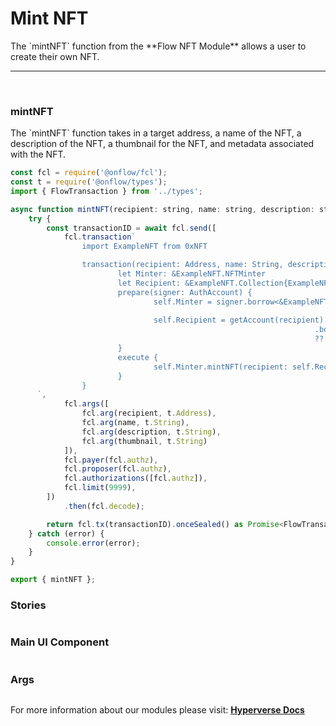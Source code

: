 # Mint NFT

<p> The `mintNFT` function from the **Flow NFT Module** allows a user to create their own NFT. </p>

---

<br>

### mintNFT

<p> The `mintNFT` function takes in a target address, a name of the NFT, a description of the NFT, a thumbnail for the NFT, and metadata associated with the NFT. </p>

```jsx
const fcl = require('@onflow/fcl');
const t = require('@onflow/types');
import { FlowTransaction } from '../types';

async function mintNFT(recipient: string, name: string, description: string, thumbnail: string, metadata: any) {
	try {
		const transactionID = await fcl.send([
			fcl.transaction`
				import ExampleNFT from 0xNFT

				transaction(recipient: Address, name: String, description: String, thumbnail: String) {
						let Minter: &ExampleNFT.NFTMinter
						let Recipient: &ExampleNFT.Collection{ExampleNFT.ExampleNFTCollectionPublic}
						prepare(signer: AuthAccount) {
								self.Minter = signer.borrow<&ExampleNFT.NFTMinter>(from: ExampleNFT.MinterStoragePath)
																				?? panic("Could not borrow the ExampleNFT.Minter")
								self.Recipient = getAccount(recipient).getCapability(ExampleNFT.CollectionPublicPath)
																	.borrow<&ExampleNFT.Collection{ExampleNFT.ExampleNFTCollectionPublic}>()
																	?? panic("Could not borrow the ExampleNFT.Collection{ExampleNFT.ExampleNFTCollectionPublic}")
						}
						execute {
								self.Minter.mintNFT(recipient: self.Recipient, name: name, description: description, thumbnail: thumbnail, metadata: {})
						}
				}
      `,
			fcl.args([
				fcl.arg(recipient, t.Address),
				fcl.arg(name, t.String),
				fcl.arg(description, t.String),
				fcl.arg(thumbnail, t.String)
			]),
			fcl.payer(fcl.authz),
			fcl.proposer(fcl.authz),
			fcl.authorizations([fcl.authz]),
			fcl.limit(9999),
		])
			.then(fcl.decode);

		return fcl.tx(transactionID).onceSealed() as Promise<FlowTransaction>;
	} catch (error) {
		console.error(error);
	}
}

export { mintNFT };

```

### Stories

```jsx

```

### Main UI Component

```jsx

```

### Args

```jsx

```

For more information about our modules please visit: [**Hyperverse Docs**](docs.hyperverse.dev)
